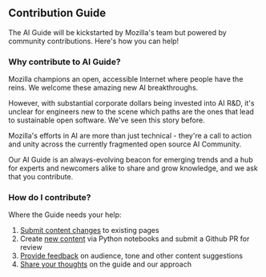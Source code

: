 ## Contribution Guide
The AI Guide will be kickstarted by Mozilla's team but powered by community contributions. Here's how you can help! 

### Why contribute to AI Guide?
Mozilla champions an open, accessible Internet where people have the reins. We welcome these amazing new AI breakthroughs.

However, with substantial corporate dollars being invested into AI R&D, it's unclear for engineers new to the scene which paths are the ones that lead to sustainable open software. We've seen this story before.  

Mozilla's efforts in AI are more than just technical - they're a call to action and unity across the currently fragmented open source AI Community. 

Our AI Guide is an always-evolving beacon for emerging trends and a hub for experts and newcomers alike to share and grow knowledge, and we ask that you contribute. 


### How do I contribute?
Where the Guide needs your help:
1. [Submit content changes](https://github.com/mozilla/ai-guide/issues) to existing pages
2. Create [new content](https://github.com/mozilla/ai-guide) via Python notebooks and submit a Github PR for review
3. [Provide feedback](https://github.com/mozilla/ai-guide/issues) on audience, tone and other content suggestions
4. [Share your thoughts](https://forms.gle/eYJ2s6avtCBXMUQH9) on the guide and our approach
